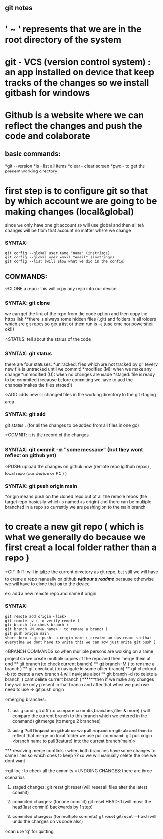 ## git notes

# ' ~ ' represents that we are in the root directory of the system
# git - VCS (version control system) : an app installed on device that keep tracks of the changes so we install gitbash for windows
# Github is a website where we can reflect the changes and push the code and colaborate 

## basic commands:
*git --version 
*ls - list all items 
*clear - clear screen
*pwd - to get the present working directory 

# first step is to configure git so that by which account we are going to be making changes (local&global)
since we only have one git account so will use global and then all teh changes will be from that account no matter where we change
### SYNTAX: 
    git config --global user.name "name" (instrings)
    git config --global user.email "email" (instrings)
    git config --list (will show what we did in the config)

## COMMANDS:
⭐CLONE a repo : this will copy any repo into our device
### SYNTAX: git clone <link of the project>
we can get the link of the repo from the code option and then copy the https link 
**there is always some hidden files  (.git) and folders in all folders which are git repos so get a list of them run ls -a (use cmd not powershell ok!!)

⭐STATUS: tell about the status of the code
### SYNTAX: git status
there are four statuses:
*untracked: files which are not tracked by git (every new file is untracked until we commit)
*modified (M): when we make any change
*unmodified (U): when no changes are made
*staged: file is ready to be commited (because before commiting we have to add the changes(makes the files staged))

⭐ADD:adds new or changed files in the working directory to the git staging area
### SYNTAX: git add <filename>
git status . (for all the changes to be added from all files in one go)

⭐COMMIT: it is the record of the changes
### SYNTAX: git commit -m "some message" (but they wont reflect on github yet)

⭐PUSH: upload the changes on github now (remote repo (github repos) , local repo (our device or PC ) )
### SYNTAX: git push origin main 
*origin means push on the cloned repo out of all the remote repos (the target repo basically which is named as origin)
and there can be multiple branched in a repo so currently we are pushing on to the main branch

# to create a new git repo ( which is what we generally do because we first creat a local folder rather than a repo )
⭐GIT INIT: will initalize the current directory as git repo, but still we will have to create a repo manually on github ***without a readme*** because otherwise we will have to clone that on to the device

ex: add a new remote repo and name it origin
### SYNTAX: 
    git remote add origin <link>
    git remote -v ( to verify remote )
    git branch (to check branch )
    git branch -M <new name> ( to rename a branch )
    git push origin main 
    short form : git push -u origin main ( created an upstream: so that everytime we dont have to write this we can now just write git push )

⭐BRANCH COMMANDS:so when multiple persons are working on a same project so we create multiple copies of the repo and then merge them at end
** git branch (to check current branch)
** git branch -M <new name> ( to rename a branch )
** git checkout <branch name> (to navigate to some other branch)
** git checkout -b <branch name> (to create a new branch & will navigate also)
** git branch -d <branch name> (to delete a branch) ( cant delete current branch )
******then if we make any changes they will be only present in that branch and after that when we push we need to use => git push origin <branch name>

⭐merging branches:
1) using cmd:
git diff <branch name> (to compare commits,branches,files & more) ( will compare the current branch to this branch which we entered in the command)
git merge <branch name> (to merge 2 branches)

2) using Pull Request on github
so we pull request on github and then to reflect that merge on local folder we use pull command: git pull origin <branch name to pull(feature) into the current branch(main)>

*** resolving merge conflicts : when both branches have some changes to same lines so which ones to keep ?? so we will manually delete the one we dont want

⭐git log : to check all the commits 
⭐UNDOING CHANGES: there are three scenarios
1) staged changes: 
git reset <filename>
git reset (will reset all files after the latest commit)

2) commited changes: (for one commit)
git reset HEAD~1 (will move the head(last commit) backwards by 1 step)

3) commited changes: (for multiple commits)
git reset <commit hash code>
git reset --hard <hash code> (will undo the changes on vs code also)

⭐can use 'q' for quitting 